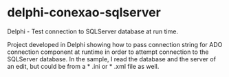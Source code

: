 # delphi-conexao-sqlserver
Delphi - Test connection to SQLServer database at run time.

Project developed in Delphi showing how to pass connection string for ADO connection component at runtime in order to attempt connection to the SQLServer database.
In the sample, I read the database and the server of an edit, but could be from a * .ini or * .xml file as well.
